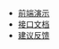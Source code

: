 <!-- 导航栏 -->
- [前端演示](https://paike-it.gitee.io/erp-client/)
- [接口文档](https://paike-erp-server.apifox.cn)
- [建议反馈](https://txc.qq.com/products/635857)
